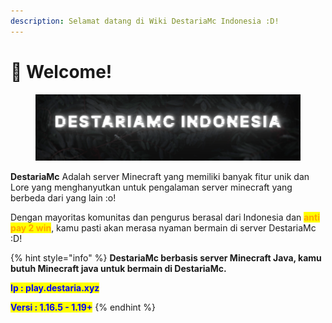 ```yaml
---
description: Selamat datang di Wiki DestariaMc Indonesia :D!
---
```


# 👋 Welcome!

<figure><img src=".gitbook/assets/Destariatext.jpg" alt=""><figcaption></figcaption></figure>

**DestariaMc** Adalah server Minecraft yang memiliki banyak fitur unik dan Lore yang menghanyutkan untuk pengalaman server minecraft yang berbeda dari yang lain :o!

Dengan mayoritas komunitas dan pengurus berasal dari Indonesia dan <mark style="color:orange;">**anti pay 2 win**</mark>, kamu pasti akan merasa nyaman bermain di server DestariaMc :D!

{% hint style="info" %}
**DestariaMc berbasis server Minecraft Java, kamu butuh Minecraft java untuk bermain di DestariaMc.**

<mark style="color:blue;">**Ip : play.destaria.xyz**</mark>

<mark style="color:blue;">**Versi : 1.16.5 - 1.19+**</mark>
{% endhint %}

